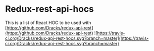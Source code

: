 # Redux-rest-api-hocs

This is a list of React HOC to be used with [https://github.com/Dracks/redux-api-rest](https://github.com/Dracks/redux-api-rest)
![https://travis-ci.org/Dracks/redux-api-rest-hocs.svg?branch=master](https://travis-ci.org/Dracks/redux-api-rest-hocs.svg?branch=master)
